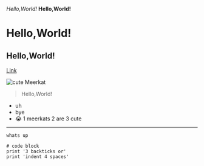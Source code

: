 *Hello,World!*
**Hello,World!**
# Hello,World!
## Hello,World!

[Link]( https://melissaesantos.github.io/cse15l-lab-reports/)

![cute Meerkat](![image](https://user-images.githubusercontent.com/91588097/149413419-3cdf281a-c851-40e3-b6e2-bd1d4d6062b8.png))

>Hello,World!
* uh
* bye
* 😭
1 meerkats
2 are
3 cute
---
`whats up`
```
# code block
print '3 backticks or'
print 'indent 4 spaces'
```
